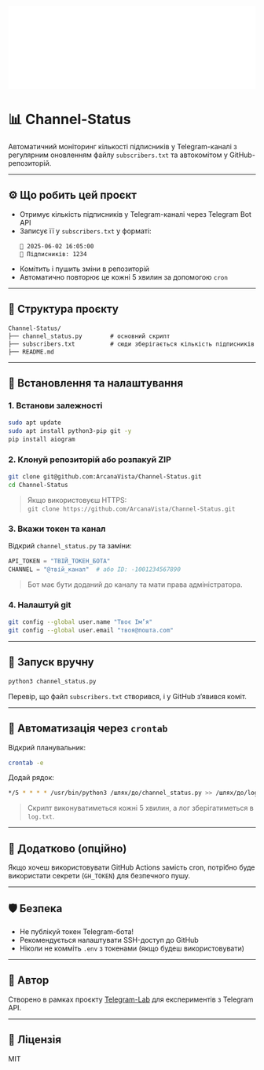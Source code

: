 ![Статус каналу](https://raw.githubusercontent.com/ArcanaVista/Channel-Status/main/status.png)

# 📊 Channel-Status

Автоматичний моніторинг кількості підписників у Telegram-каналі з регулярним оновленням файлу `subscribers.txt` та автокомітом у GitHub-репозиторій.

---

## ⚙️ Що робить цей проєкт

- Отримує кількість підписників у Telegram-каналі через Telegram Bot API
- Записує її у `subscribers.txt` у форматі:
  ```
  📅 2025-06-02 16:05:00
  👥 Підписників: 1234
  ```
- Комітить і пушить зміни в репозиторій
- Автоматично повторює це кожні 5 хвилин за допомогою `cron`

---

## 🧱 Структура проєкту

```
Channel-Status/
├── channel_status.py        # основний скрипт
├── subscribers.txt          # сюди зберігається кількість підписників
├── README.md                
```

---

## 🧰 Встановлення та налаштування

### 1. Встанови залежності

```bash
sudo apt update
sudo apt install python3-pip git -y
pip install aiogram
```

### 2. Клонуй репозиторій або розпакуй ZIP

```bash
git clone git@github.com:ArcanaVista/Channel-Status.git
cd Channel-Status
```

> Якщо використовуєш HTTPS:  
> `git clone https://github.com/ArcanaVista/Channel-Status.git`

### 3. Вкажи токен та канал

Відкрий `channel_status.py` та заміни:

```python
API_TOKEN = "ТВІЙ_ТОКЕН_БОТА"
CHANNEL = "@твій_канал"  # або ID: -1001234567890
```

> Бот має бути доданий до каналу та мати права адміністратора.

### 4. Налаштуй git

```bash
git config --global user.name "Твоє Ім’я"
git config --global user.email "твоя@пошта.com"
```

---

## 🚀 Запуск вручну

```bash
python3 channel_status.py
```

Перевір, що файл `subscribers.txt` створився, і у GitHub з’явився коміт.

---

## 🔁 Автоматизація через `crontab`

Відкрий планувальник:

```bash
crontab -e
```

Додай рядок:

```bash
*/5 * * * * /usr/bin/python3 /шлях/до/channel_status.py >> /шлях/до/log.txt 2>&1
```

> Скрипт виконуватиметься кожні 5 хвилин, а лог зберігатиметься в `log.txt`.

---

## 📡 Додатково (опційно)

Якщо хочеш використовувати GitHub Actions замість cron, потрібно буде використати секрети (`GH_TOKEN`) для безпечного пушу.

---

## 🛡 Безпека

- Не публікуй токен Telegram-бота!
- Рекомендується налаштувати SSH-доступ до GitHub
- Ніколи не комміть `.env` з токенами (якщо будеш використовувати)

---

## 🧠 Автор

Створено в рамках проєкту [Telegram-Lab](https://github.com/ArcanaVista/Telegram-Lab) для експериментів з Telegram API.

---

## 📜 Ліцензія

MIT
